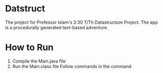 # Datstruct
The project for Professor Islam's 2:30 T/Th Datastructure Project. The app is a procedurally generated text-based adventure.

# How to Run
1. Compile the Main.java file
2. Run the Main.class file
Follow commands in the command